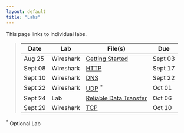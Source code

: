 ```yaml
---
layout: default
title: "Labs"
---
```


This page links to individual labs.

>  Date   | Lab | File(s) | Due
> ------- | --- | ------- | ----
> Aug 25 | Wireshark | [Getting Started](files/Wireshark_Intro_v7.0.pdf) | Sept 03
> Sept 08 | Wireshark | [HTTP](files/Wireshark_HTTP_v7.0.pdf) | Sept 17
> Sept 10 | Wireshark | [DNS](files/Wireshark_DNS_v7.0.pdf) | Sept 22
> Sept 22 | Wireshark | [UDP](files/Wireshark_UDP_v7.0.pdf) <sup>*</sup> | Oct 01
> Sept 24 | Lab | [Reliable Data Transfer](rdt.html) | Oct 06
> Sept 29 | Wireshark | [TCP](files/Wireshark_TCP_v7.0.pdf) | Oct 10

<sup>*</sup> Optional Lab
